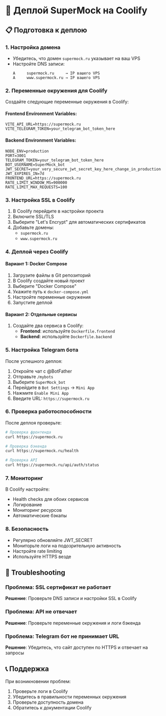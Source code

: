 # 🚀 Деплой SuperMock на Coolify

## 📋 Подготовка к деплою

### 1. Настройка домена

- Убедитесь, что домен `supermock.ru` указывает на ваш VPS
- Настройте DNS записи:
  ```
  A     supermock.ru     → IP вашего VPS
  A     www.supermock.ru → IP вашего VPS
  ```

### 2. Переменные окружения для Coolify

Создайте следующие переменные окружения в Coolify:

#### Frontend Environment Variables:

```
VITE_API_URL=https://supermock.ru
VITE_TELEGRAM_TOKEN=your_telegram_bot_token_here
```

#### Backend Environment Variables:

```
NODE_ENV=production
PORT=3001
TELEGRAM_TOKEN=your_telegram_bot_token_here
BOT_USERNAME=SuperMock_bot
JWT_SECRET=your_very_secure_jwt_secret_key_here_change_in_production
JWT_EXPIRES_IN=7d
FRONTEND_URL=https://supermock.ru
RATE_LIMIT_WINDOW_MS=900000
RATE_LIMIT_MAX_REQUESTS=100
```

### 3. Настройка SSL в Coolify

1. В Coolify перейдите в настройки проекта
2. Включите SSL/TLS
3. Выберите "Let's Encrypt" для автоматических сертификатов
4. Добавьте домены:
   - `supermock.ru`
   - `www.supermock.ru`

### 4. Деплой через Coolify

#### Вариант 1: Docker Compose

1. Загрузите файлы в Git репозиторий
2. В Coolify создайте новый проект
3. Выберите "Docker Compose"
4. Укажите путь к `docker-compose.yml`
5. Настройте переменные окружения
6. Запустите деплой

#### Вариант 2: Отдельные сервисы

1. Создайте два сервиса в Coolify:
   - **Frontend**: используйте `Dockerfile.frontend`
   - **Backend**: используйте `Dockerfile.backend`

### 5. Настройка Telegram бота

После успешного деплоя:

1. Откройте чат с @BotFather
2. Отправьте `/mybots`
3. Выберите `SuperMock_bot`
4. Перейдите в `Bot Settings` → `Mini App`
5. Нажмите `Enable Mini App`
6. Введите URL: `https://supermock.ru`

### 6. Проверка работоспособности

После деплоя проверьте:

```bash
# Проверка фронтенда
curl https://supermock.ru

# Проверка бэкенда
curl https://supermock.ru/health

# Проверка API
curl https://supermock.ru/api/auth/status
```

### 7. Мониторинг

В Coolify настройте:

- Health checks для обоих сервисов
- Логирование
- Мониторинг ресурсов
- Автоматические бэкапы

### 8. Безопасность

- Регулярно обновляйте JWT_SECRET
- Мониторьте логи на подозрительную активность
- Настройте rate limiting
- Используйте HTTPS везде

## 🔧 Troubleshooting

### Проблема: SSL сертификат не работает

**Решение**: Проверьте DNS записи и настройки SSL в Coolify

### Проблема: API не отвечает

**Решение**: Проверьте переменные окружения и логи бэкенда

### Проблема: Telegram бот не принимает URL

**Решение**: Убедитесь, что сайт доступен по HTTPS и отвечает на запросы

## 📞 Поддержка

При возникновении проблем:

1. Проверьте логи в Coolify
2. Убедитесь в правильности переменных окружения
3. Проверьте доступность домена
4. Обратитесь к документации Coolify
